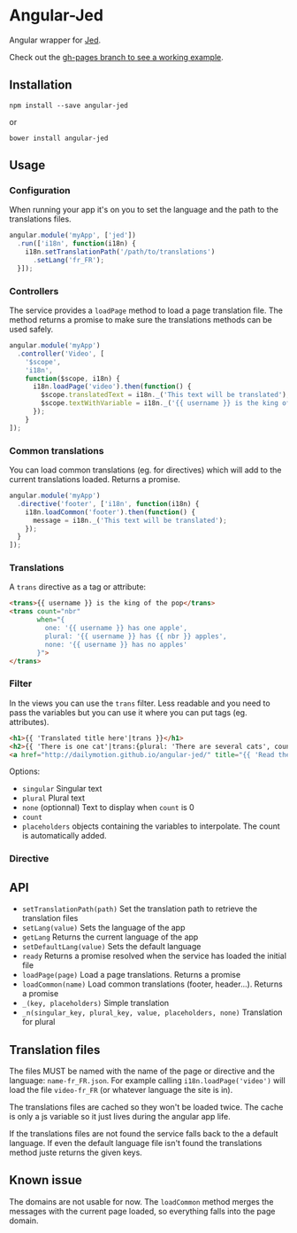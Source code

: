 # Angular-Jed

Angular wrapper for [Jed](http://slexaxton.github.io/Jed/).

Check out the [gh-pages branch to see a working example](http://dailymotion.github.io/angular-jed).

## Installation

    npm install --save angular-jed

or

    bower install angular-jed

## Usage

### Configuration

When running your app it's on you to set the language and the path to the translations files.

```javascript
angular.module('myApp', ['jed'])
  .run(['i18n', function(i18n) {
    i18n.setTranslationPath('/path/to/translations')
      .setLang('fr_FR');
  }]);
```

### Controllers

The service provides a `loadPage` method to load a page translation file. The method returns a promise to make sure the translations methods can be used safely.

```javascript
angular.module('myApp')
  .controller('Video', [
    '$scope',
    'i18n',
    function($scope, i18n) {
      i18n.loadPage('video').then(function() {
        $scope.translatedText = i18n._('This text will be translated');
        $scope.textWithVariable = i18n._('{{ username }} is the king of the pop', {username: 'Michael Jackson'});
      });
    }
]);
```
### Common translations

You can load common translations (eg. for directives) which will add to the current translations loaded. Returns a promise.

```javascript
angular.module('myApp')
  .directive('footer', ['i18n', function(i18n) {
    i18n.loadCommon('footer').then(function() {
      message = i18n._('This text will be translated');
    });
  }
]);
```
### Translations

A `trans` directive as a tag or attribute:

```html
<trans>{{ username }} is the king of the pop</trans>
<trans count="nbr"
       when="{
         one: '{{ username }} has one apple',
         plural: '{{ username }} has {{ nbr }} apples',
         none: '{{ username }} has no apples'
       }">
</trans>
```

### Filter

In the views you can use the `trans` filter. Less readable and you need to pass the variables but you can use it where you can put tags (eg. attributes).

```html
<h1>{{ 'Translated title here'|trans }}</h1>
<h2>{{ 'There is one cat'|trans:{plural: 'There are several cats', count: nbrOfCats, none: 'There are no cats'} }}</h2>
<a href="http://dailymotion.github.io/angular-jed/" title="{{ 'Read the documentation'|trans }}">{{ 'Link to the documentation'|trans }}</a>
```

Options:
* `singular` Singular text
* `plural` Plural text
* `none` (optionnal) Text to display when `count` is 0
* `count`
* `placeholders` objects containing the variables to interpolate. The count is automatically added.

### Directive

## API

* `setTranslationPath(path)` Set the translation path to retrieve the translation files
* `setLang(value)` Sets the language of the app
* `getLang` Returns the current language of the app
* `setDefaultLang(value)` Sets the default language
* `ready` Returns a promise resolved when the service has loaded the initial file
* `loadPage(page)` Load a page translations. Returns a promise
* `loadCommon(name)` Load common translations (footer, header...). Returns a promise
* `_(key, placeholders)` Simple translation
* `_n(singular_key, plural_key, value, placeholders, none)` Translation for plural

## Translation files

The files MUST be named with the name of the page or directive and the language: `name-fr_FR.json`.
For example calling `i18n.loadPage('video')` will load the file `video-fr_FR` (or whatever language the site is in).

The translations files are cached so they won't be loaded twice. The cache is only a js variable so it just lives during the angular app life.

If the translations files are not found the service falls back to the a default language. If even the default language file isn't found the translations method juste returns the given keys.

## Known issue

The domains are not usable for now. The `loadCommon` method merges the messages with the current page loaded, so everything falls into the page domain.
